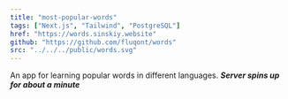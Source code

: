 ```yaml
---
title: "most-popular-words"
tags: ["Next.js", "Tailwind", "PostgreSQL"]
href: "https://words.sinskiy.website"
github: "https://github.com/fluqont/words"
src: "../../../public/words.svg"
---
```


An app for learning popular words in different languages. **_Server spins up for about a minute_**
